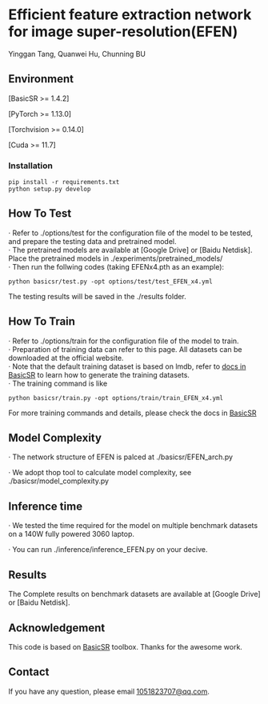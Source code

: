 # Efficient feature extraction network for image super-resolution(EFEN)
Yinggan Tang, Quanwei Hu, Chunning BU

## Environment

[BasicSR >= 1.4.2]

[PyTorch >= 1.13.0]

[Torchvision >= 0.14.0]

[Cuda >= 11.7]

### Installation
```
pip install -r requirements.txt
python setup.py develop
```

## How To Test
· Refer to ./options/test for the configuration file of the model to be tested, and prepare the testing data and pretrained model.  
· The pretrained models are available at [Google Drive] or [Baidu Netdisk]. Place the pretrained models in ./experiments/pretrained_models/  
· Then run the follwing codes (taking EFENx4.pth as an example):  

```
python basicsr/test.py -opt options/test/test_EFEN_x4.yml
```
The testing results will be saved in the ./results folder.

## How To Train
· Refer to ./options/train for the configuration file of the model to train.  
· Preparation of training data can refer to this page. All datasets can be downloaded at the official website.  
· Note that the default training dataset is based on lmdb, refer to [docs in BasicSR](https://github.com/XPixelGroup/BasicSR/blob/master/docs/DatasetPreparation.md) to learn how to generate the training datasets.  
· The training command is like  
```
python basicsr/train.py -opt options/train/train_EFEN_x4.yml
```
For more training commands and details, please check the docs in [BasicSR](https://github.com/XPixelGroup/BasicSR)  

## Model Complexity
· The network structure of EFEN is palced at ./basicsr/EFEN_arch.py

· We adopt thop tool to calculate model complexity, see ./basicsr/model_complexity.py

## Inference time
· We tested the time required for the model on multiple benchmark datasets on a 140W fully powered 3060 laptop. 

· You can run ./inference/inference_EFEN.py on your decive.

## Results
The Complete results on benchmark datasets are available at [Google Drive] or [Baidu Netdisk].

## Acknowledgement
This code is based on [BasicSR](https://github.com/XPixelGroup/BasicSR) toolbox. Thanks for the awesome work.

## Contact
If you have any question, please email 1051823707@qq.com.
